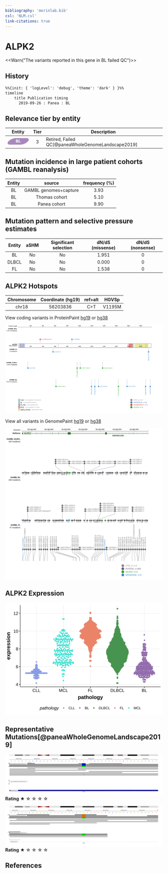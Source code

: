 ```yaml
---
bibliography: 'morinlab.bib'
csl: 'NLM.csl'
link-citations: true
---
```

# ALPK2

<<Warn("The variants reported in this gene in BL failed QC")>>

## History
```mermaid
%%{init: { 'logLevel': 'debug', 'theme': 'dark' } }%%
timeline
    title Publication timing
      2019-09-26 : Panea : BL
```

## Relevance tier by entity

|Entity|Tier|Description                           |
|:------:|:----:|--------------------------------------|
|![BL](images/icons/BL_tier2.png)    |3   |Retired, Failed QC[@paneaWholeGenomeLandscape2019]|

## Mutation incidence in large patient cohorts (GAMBL reanalysis)

|Entity|source               |frequency (%)|
|:------:|:---------------------:|:-------------:|
|BL    |GAMBL genomes+capture|3.93         |
|BL    |Thomas cohort        |5.10         |
|BL    |Panea cohort         |9.90         |

## Mutation pattern and selective pressure estimates

|Entity|aSHM|Significant selection|dN/dS (missense)|dN/dS (nonsense)|
|:------:|:----:|:---------------------:|:----------------:|:----------------:|
|BL    |No  |No                   |1.951           |0               |
|DLBCL |No  |No                   |0.000           |0               |
|FL    |No  |No                   |1.538           |0               |



## ALPK2 Hotspots

| Chromosome |Coordinate (hg19) | ref>alt | HGVSp | 
 | :---:| :---: | :--: | :---: |
| chr18 | 56203836 | C>T | V1195M |

View coding variants in ProteinPaint [hg19](https://morinlab.github.io/LLMPP/GAMBL/ALPK2_protein.html)  or [hg38](https://morinlab.github.io/LLMPP/GAMBL/ALPK2_protein_hg38.html)

![](images/proteinpaint/ALPK2_NM_052947.svg)

View all variants in GenomePaint [hg19](https://morinlab.github.io/LLMPP/GAMBL/ALPK2.html)  or [hg38](https://morinlab.github.io/LLMPP/GAMBL/ALPK2_hg38.html)

![](images/proteinpaint/ALPK2.svg)

## ALPK2 Expression
![](images/gene_expression/ALPK2_by_pathology.svg)
<!-- ORIGIN: paneaWholeGenomeLandscape2019 -->
<!-- BL: paneaWholeGenomeLandscape2019 -->

## Representative Mutations[@paneaWholeGenomeLandscape2019]

![](primary/Panea_ALPK2.svg)
**Rating**
&starf; &star; &star; &star; &star;

![](primary/Panea_ALPK2_2.svg)
**Rating**
&starf; &star; &star; &star; &star;


## References

